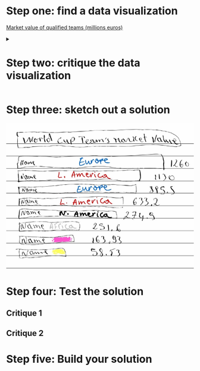 # Step one: find a data visualization
[Market value of qualified teams (millions euros)](https://www.statista.com/topics/9211/2022-fifa-world-cup/#topicOverview)

<details>
<summary>
  <h1>Step two: critique the data visualization</h1>
</summary>
<img src="Critique.jpg"/>

<img src="Critique1.jpg"/>

<img src="Critique2.jpg"/>
</details>


# Step three: sketch out a solution
![](Re-Design%20Sketch.jpg)

<div class="flourish-embed flourish-hierarchy" data-src="visualisation/11807497"><script src="https://public.flourish.studio/resources/embed.js"></script></div>

# Step four: Test the solution
## Critique 1
## Critique 2

# Step five: Build your solution
